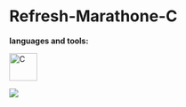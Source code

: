 # Refresh-Marathone-C

**languages and tools:**

<p align="left">
    <a href="https://www.w3.org/html/" target="_blank" rel="noreferrer">
      <img src='https://cdn.jsdelivr.net/gh/devicons/devicon/icons/c/c-original.svg' alt="С" width="50" height="50">
    </a>
</p>


![](https://visitor-badge.glitch.me/badge?page_id=determa.Refresh-Marathone-C)

